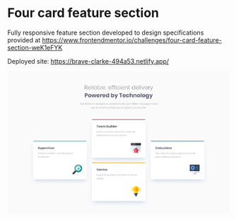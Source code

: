 # Four card feature section

Fully responsive feature section developed to design specifications provided at https://www.frontendmentor.io/challenges/four-card-feature-section-weK1eFYK

Deployed site: https://brave-clarke-494a53.netlify.app/

![](src/images/four-card-feature-section-desktop.jpg)
